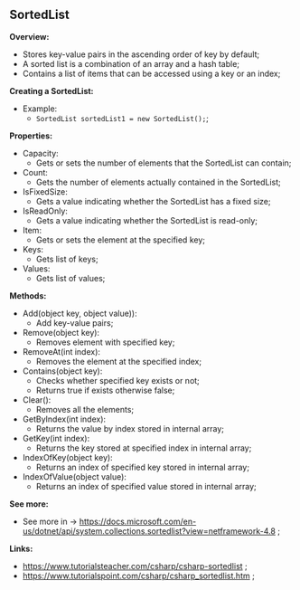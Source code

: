 ## SortedList

**Overview:**

- Stores key-value pairs in the ascending order of key by default;
- A sorted list is a combination of an array and a hash table;
- Contains a list of items that can be accessed using a key or an index;

**Creating a SortedList:**

- Example:
  - `SortedList sortedList1 = new SortedList();`;

**Properties:**

- Capacity:
  - Gets or sets the number of elements that the SortedList can contain;
- Count:
  - Gets the number of elements actually contained in the SortedList;
- IsFixedSize:
  - Gets a value indicating whether the SortedList has a fixed size;
- IsReadOnly:
  - Gets a value indicating whether the SortedList is read-only;
- Item:
  - Gets or sets the element at the specified key;
- Keys:
  - Gets list of keys;
- Values:
  - Gets list of values;

**Methods:**

- Add(object key, object value)):
  - Add key-value pairs;
- Remove(object key):
  - Removes element with specified key;
- RemoveAt(int index):
  - Removes the element at the specified index;
- Contains(object key):
  - Checks whether specified key exists or not;
  - Returns true if exists otherwise false;
- Clear():
  - Removes all the elements;
- GetByIndex(int index):
  - Returns the value by index stored in internal array;
- GetKey(int index):
  - Returns the key stored at specified index in internal array;
- IndexOfKey(object key):
  - Returns an index of specified key stored in internal array;
- IndexOfValue(object value):
  - Returns an index of specified value stored in internal array;

**See more:**

- See more in -> https://docs.microsoft.com/en-us/dotnet/api/system.collections.sortedlist?view=netframework-4.8 ;

**Links:**

- https://www.tutorialsteacher.com/csharp/csharp-sortedlist ;
- https://www.tutorialspoint.com/csharp/csharp_sortedlist.htm ;
